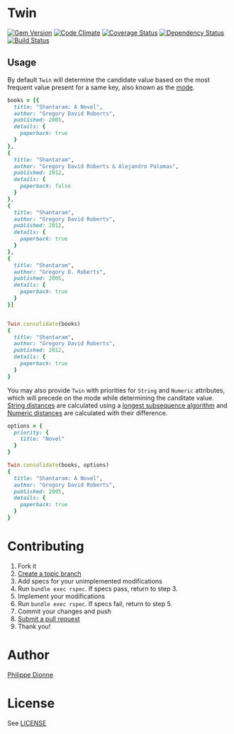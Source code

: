 # Twin

[![Gem Version](https://badge.fury.io/rb/twin.png)](http://badge.fury.io/rb/twin)
[![Code Climate](https://codeclimate.com/github/phildionne/twin.png)](https://codeclimate.com/github/phildionne/twin)
[![Coverage Status](https://coveralls.io/repos/phildionne/twin/badge.png)](https://coveralls.io/r/phildionne/twin)
[![Dependency Status](https://gemnasium.com/phildionne/twin.png)](https://gemnasium.com/phildionne/twin)
[![Build Status](https://travis-ci.org/phildionne/twin.png)](https://travis-ci.org/phildionne/twin)

## Usage

By default `Twin` will determine the candidate value based on the most frequent value present for a same key, also known as the [mode](http://en.wikipedia.org/wiki/Mode_(statistics)).

```ruby
books = [{
  title: "Shantaram: A Novel",
  author: "Gregory David Roberts",
  published: 2005,
  details: {
    paperback: true
  }
},
{
  title: "Shantaram",
  author: "Gregory David Roberts & Alejandro Palomas",
  published: 2012,
  details: {
    paperback: false
  }
},
{
  title: "Shantaram",
  author: "Gregory David Roberts",
  published: 2012,
  details: {
    paperback: true
  }
},
{
  title: "Shantaram",
  author: "Gregory D. Roberts",
  published: 2005,
  details: {
    paperback: true
  }
}]


Twin.consolidate(books)
{
  title: "Shantaram",
  author: "Gregory David Roberts",
  published: 2012,
  details: {
    paperback: true
  }
}
```

You may also provide `Twin` with priorities for `String` and `Numeric` attributes, which will precede on the mode while determining the canditate value. [String distances](https://github.com/phildionne/twin/blob/master/lib/twin/utilities.rb#L32) are calculated using a [longest subsequence algorithm](http://en.wikipedia.org/wiki/Longest_common_subsequence_problem) and [Numeric distances](https://github.com/phildionne/twin/blob/master/lib/twin/utilities.rb#L40) are calculated with their difference.

```ruby
options = {
  priority: {
    title: "Novel"
  }
}

Twin.consolidate(books, options)
{
  title: "Shantaram: A Novel",
  author: "Gregory David Roberts",
  published: 2005,
  details: {
    paperback: true
  }
}
```

# Contributing

1. Fork it
2. [Create a topic branch](http://learn.github.com/p/branching.html)
3. Add specs for your unimplemented modifications
4. Run `bundle exec rspec`. If specs pass, return to step 3.
5. Implement your modifications
6. Run `bundle exec rspec`. If specs fail, return to step 5.
7. Commit your changes and push
8. [Submit a pull request](http://help.github.com/send-pull-requests/)
9. Thank you!

# Author

[Philippe Dionne](http://phildionne.com)

# License

See [LICENSE](https://github.com/phildionne/twin/blob/master/LICENSE)
